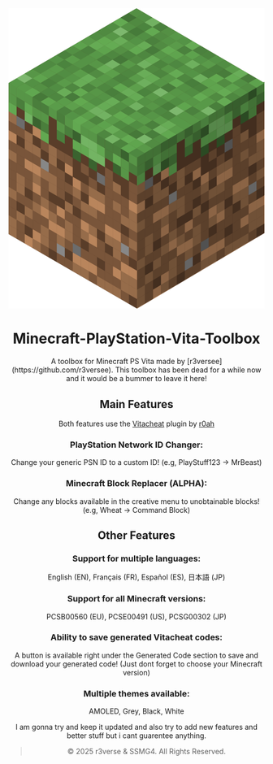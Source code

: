 <div align="center">
<img src="https://github.com/SSMG4/Minecraft-PlayStation-Vita-Toolbox/blob/master/icon.png" alt="MPSVT"/>
</div>
<h1 align="center"> Minecraft-PlayStation-Vita-Toolbox</h1>
<div align="center">
A toolbox for Minecraft PS Vita made by [r3versee](https://github.com/r3versee). This toolbox has been dead for a while now and it would be a bummer to leave it here!

## Main Features
Both features use the [Vitacheat](https://github.com/r0ah/vitacheat) plugin by [r0ah](https://github.com/r0ah)
### PlayStation Network ID Changer:
Change your generic PSN ID to a custom ID! (e.g, PlayStuff123 -> MrBeast)
### Minecraft Block Replacer (ALPHA):
Change any blocks available in the creative menu to unobtainable blocks! (e.g, Wheat -> Command Block)

## Other Features
### Support for multiple languages: 
English (EN), Français (FR), Español (ES), 日本語 (JP)
### Support for all Minecraft versions:
PCSB00560 (EU), PCSE00491 (US), PCSG00302 (JP)
### Ability to save generated Vitacheat codes:
A button is available right under the Generated Code section to save and download your generated code! (Just dont forget to choose your Minecraft version)
### Multiple themes available:
AMOLED, Grey, Black, White

I am gonna try and keep it updated and also try to add new features and better stuff but i cant guarentee anything.

>&copy; 2025 r3verse & SSMG4. All Rights Reserved.
